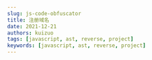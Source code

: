 ```yaml
---
slug: js-code-obfuscator
title: 注册域名
date: 2021-12-21
authors: kuizuo
tags: [javascript, ast, reverse, project]
keywords: [javascript, ast, reverse, project]
---
```

<!-- truncate --

---


今天下午注册了wangbin.run域名，随机进行备案，没想到备案的话，要填写对应的服务器地址，没办法又需要购买一个服务器，备案时间说是要10-15天，希望能快点。



没想到2天后，8月31日就通过备案了，真快。


---
